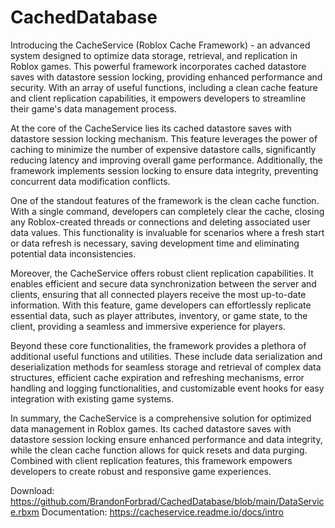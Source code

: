 # CachedDatabase
Introducing the CacheService (Roblox Cache Framework) - an advanced system designed to optimize data storage, retrieval, and replication in Roblox games. This powerful framework incorporates cached datastore saves with datastore session locking, providing enhanced performance and security. With an array of useful functions, including a clean cache feature and client replication capabilities, it empowers developers to streamline their game's data management process.


At the core of the CacheService lies its cached datastore saves with datastore session locking mechanism. This feature leverages the power of caching to minimize the number of expensive datastore calls, significantly reducing latency and improving overall game performance. Additionally, the framework implements session locking to ensure data integrity, preventing concurrent data modification conflicts.


One of the standout features of the framework is the clean cache function. With a single command, developers can completely clear the cache, closing any Roblox-created threads or connections and deleting associated user data values. This functionality is invaluable for scenarios where a fresh start or data refresh is necessary, saving development time and eliminating potential data inconsistencies.


Moreover, the CacheService offers robust client replication capabilities. It enables efficient and secure data synchronization between the server and clients, ensuring that all connected players receive the most up-to-date information. With this feature, game developers can effortlessly replicate essential data, such as player attributes, inventory, or game state, to the client, providing a seamless and immersive experience for players.


Beyond these core functionalities, the framework provides a plethora of additional useful functions and utilities. These include data serialization and deserialization methods for seamless storage and retrieval of complex data structures, efficient cache expiration and refreshing mechanisms, error handling and logging functionalities, and customizable event hooks for easy integration with existing game systems.


In summary, the CacheService is a comprehensive solution for optimized data management in Roblox games. Its cached datastore saves with datastore session locking ensure enhanced performance and data integrity, while the clean cache function allows for quick resets and data purging. Combined with client replication features, this framework empowers developers to create robust and responsive game experiences.



Download: 
https://github.com/BrandonForbrad/CachedDatabase/blob/main/DataService.rbxm
Documentation: https://cacheservice.readme.io/docs/intro
